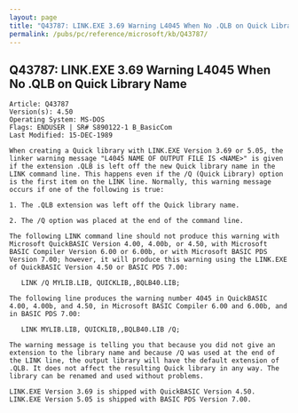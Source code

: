 ```yaml
---
layout: page
title: "Q43787: LINK.EXE 3.69 Warning L4045 When No .QLB on Quick Library Name"
permalink: /pubs/pc/reference/microsoft/kb/Q43787/
---
```


## Q43787: LINK.EXE 3.69 Warning L4045 When No .QLB on Quick Library Name

	Article: Q43787
	Version(s): 4.50
	Operating System: MS-DOS
	Flags: ENDUSER | SR# S890122-1 B_BasicCom
	Last Modified: 15-DEC-1989
	
	When creating a Quick library with LINK.EXE Version 3.69 or 5.05, the
	linker warning message "L4045 NAME OF OUTPUT FILE IS <NAME>" is given
	if the extension .QLB is left off the new Quick library name in the
	LINK command line. This happens even if the /Q (Quick Library) option
	is the first item on the LINK line. Normally, this warning message
	occurs if one of the following is true:
	
	1. The .QLB extension was left off the Quick library name.
	
	2. The /Q option was placed at the end of the command line.
	
	The following LINK command line should not produce this warning with
	Microsoft QuickBASIC Version 4.00, 4.00b, or 4.50, with Microsoft
	BASIC Compiler Version 6.00 or 6.00b, or with Microsoft BASIC PDS
	Version 7.00; however, it will produce this warning using the LINK.EXE
	of QuickBASIC Version 4.50 or BASIC PDS 7.00:
	
	   LINK /Q MYLIB.LIB, QUICKLIB,,BQLB40.LIB;
	
	The following line produces the warning number 4045 in QuickBASIC
	4.00, 4.00b, and 4.50, in Microsoft BASIC Compiler 6.00 and 6.00b, and
	in BASIC PDS 7.00:
	
	   LINK MYLIB.LIB, QUICKLIB,,BQLB40.LIB /Q;
	
	The warning message is telling you that because you did not give an
	extension to the library name and because /Q was used at the end of
	the LINK line, the output library will have the default extension of
	.QLB. It does not affect the resulting Quick library in any way. The
	library can be renamed and used without problems.
	
	LINK.EXE Version 3.69 is shipped with QuickBASIC Version 4.50.
	LINK.EXE Version 5.05 is shipped with BASIC PDS Version 7.00.

